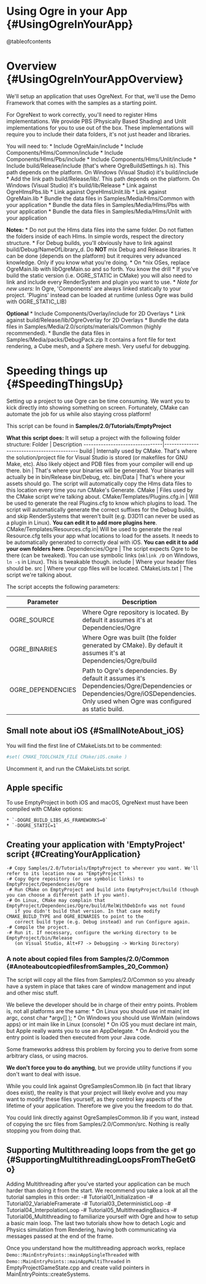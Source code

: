 # Using Ogre in your App {#UsingOgreInYourApp}

@tableofcontents


# Overview {#UsingOgreInYourAppOverview}

We'll setup an application that uses OgreNext. For that, we'll use the Demo Framework that
comes with the samples as a starting point.

For OgreNext to work correctly, you'll need to register Hlms implementations.
We provide PBS (Physically Based Shading) and Unlit implementations for you to use out of the box.
These implementations will require you to include their data folders, it's not just header and libraries.

You will need to:
    * Include OgreMain/include
    * Include Components/Hlms/Common/include
    * Include Components/Hlms/Pbs/include
    * Include Components/Hlms/Unlit/include
    * Include build/Release/include (that's where OgreBuildSettings.h is). This path depends on the platform. On Windows (Visual Studio) it's build/include
    * Add the link path build/Release/lib/. This path depends on the platform. On Windows (Visual Studio) it's build/lib/Release
    * Link against OgreHlmsPbs.lib
    * Link against OgreHlmsUnlit.lib
    * Link against OgreMain.lib
    * Bundle the data files in Samples/Media/Hlms/Common with your application
    * Bundle the data files in Samples/Media/Hlms/Pbs with your application
    * Bundle the data files in Samples/Media/Hlms/Unlit with your application

**Notes:**
    * Do not put the Hlms data files into the same folder. Do not flatten the
      folders inside of each Hlms. In simple words, respect the directory structure.
    * For Debug builds, you'll obviously have to link against build/Debug/NameOfLibrary_d.
      Do **NOT** mix Debug and Release libraries. It can be done (depends on the platform) but it requires
      very advanced knowledge. Only if you know what you're doing.
    * On *nix OSes, replace OgreMain.lib with libOgreMain.so and so forth. You know the drill
    * If you've build the static version (i.e. OGRE_STATIC in CMake) you will
      also need to link and include every RenderSystem and plugin you want to use.
    * *Note for new users:* In Ogre, 'Components' are always linked statically to your project.
      'Plugins' instead can be loaded at runtime (unless Ogre was build with OGRE_STATIC_LIB)

**Optional**
    * Include Components/Overlay/include for 2D Overlays
    * Link against build/Release/lib/OgreOverlay for 2D Overlays
    * Bundle the data files in Samples/Media/2.0/scripts/materials/Common (highly recommended).
    * Bundle the data files in Samples/Media/packs/DebugPack.zip It contains a font file for
      text rendering, a Cube mesh, and a Sphere mesh. Very useful for debugging.




# Speeding things up {#SpeedingThingsUp}

Setting up a project to use Ogre can be time consuming.
We want you to kick directly into showing something on screen.
Fortunately, CMake can automate the job for us while also staying cross platform!

This script can be found in **Samples/2.0/Tutorials/EmptyProject**

**What this script does:**
It will setup a project with the following folder structure:
Folder                          | Description
--------------------------------|-------------------------------------------
build                           | Internally used by CMake. That's where the solution/project file for Visual Studio is stored (or makefiles for GNU Make, etc). Also likely object and PDB files from your compiler will end up there.
bin                             | That's where your binaries will be generated. Your binaries will actually be in bin/Release bin/Debug, etc.
bin/Data                        | That's where your assets should go. The script will automatically copy the Hlms data files to this location every time you run CMake's Generate.
CMake                           | Files used by the CMake script we're talking about.
CMake/Templates/Plugins.cfg.in  | Will be used to generate the real Plugins.cfg to know which plugins to load. The script will automatically generate the correct suffixes for the Debug builds, and skip RenderSystems that weren't built (e.g. D3D11 can never be used as a plugin in Linux). **You can edit it to add more plugins here**.
CMake/Templates/Resources.cfg.in| Will be used to generate the real Resource.cfg tells your app what locations to load for the assets. It needs to be automatically generated to correctly deal with iOS. **You can edit it to add your own folders here**.
Dependencies/Ogre               | The script expects Ogre to be there (can be tweaked). You can use symbolic links (`mklink /D` on Windows, `ln -s` in Linux). This is tweakable though.
include                         | Where your header files should be.
src                             | Where your cpp files will be located.
CMakeLists.txt                  | The script we're talking about.

The script accepts the following parameters:

Parameter           | Description
--------------------|-------------------------------------------
OGRE_SOURCE         | Where Ogre repository is located. By default it assumes it's at Dependencies/Ogre
OGRE_BINARIES       | Where Ogre was built (the folder generated by CMake). By default it assumes it's at Dependencies/Ogre/build
OGRE_DEPENDENCIES   | Path to Ogre's dependencies. By default it assumes it's Dependencies/Ogre/Dependencies or Dependencies/Ogre/iOSDependencies. Only used when Ogre was configured as static build.


## Small note about iOS {#SmallNoteAbout_iOS}

You will find the first line of CMakeLists.txt to be commented:
```CMake
#set( CMAKE_TOOLCHAIN_FILE CMake/iOS.cmake )
```
Uncomment it, and run the CMakeLists.txt script.

## Apple specific

To use EmptyProject in both iOS and macOS, OgreNext must have been compiled with CMake options:

	* `-DOGRE_BUILD_LIBS_AS_FRAMEWORKS=0`
	* `-DOGRE_STATIC=1`

## Creating your application with 'EmptyProject' script {#CreatingYourApplication}
    -# Copy Samples/2.0/Tutorials/EmptyProject to wherever you want. We'll refer to its location now as "EmptyProject"
    -# Copy Ogre repository (or use symbolic links) to EmptyProject/Dependencies/Ogre
    -# Run CMake on EmptyProject and build into EmptyProject/build (though you can choose a different path if you want).
    -# On Linux, CMake may complain that EmptyProject/Dependencies/Ogre/build/RelWithDebInfo was not found
       if you didn't build that version. In that case modify CMAKE_BUILD_TYPE and OGRE_BINARIES to point to the
       correct build type (e.g. Debug instead) and run Configure again.
    -# Compile the project.
    -# Run it. If necessary, configure the working directory to be EmptyProject/bin/Release
       (on Visual Studio, Alt+F7 -> Debugging -> Working Directory)

### A note about copied files from Samples/2.0/Common {#AnoteaboutcopiedfilesfromSamples_20_Common}

The script will copy all the files from Samples/2.0/Common so you already have a system in place
that takes care of window management and input and other misc stuff.

We believe the developer should be in charge of their entry points. Problem is,
not all platforms are the same:
    * On Linux you should use int main( int argc, const char *argv[] );
    * On Windows you should use WinMain (windows apps) or int main like in Linux (console)
    * On iOS you must declare int main, but Apple really wants you to use an AppDelegate.
    * On Android you the entry point is loaded then executed from your Java code.

Some frameworks address this problem by forcing you to derive
from some arbitrary class, or using macros.

**We don't force you to do anything**, but we provide utility
functions if you don't want to deal with issue.

While you could link against OgreSamplesCommon.lib (in fact that library does exist), the reality
is that your project will likely evolve and you may want to modify these files yourself, as they
control key aspects of the lifetime of your application.
Therefore we give you the freedom to do that.

You could link directly against OgreSamplesCommon.lib if you want, instead of copying the src files
from Samples/2.0/Common/src. Nothing is really stopping you from doing that.

## Supporting Multithreading loops from the get go {#SupportingMultithreadingLoopsFromTheGetGo}

Adding Multithreading after you've started your application can be much harder than doing it from the start.
We recommend you take a look at all the tutorial samples in this order:
    -# Tutorial01_Initialization
    -# Tutorial02_VariableFramerate
    -# Tutorial03_DeterministicLoop
    -# Tutorial04_InterpolationLoop
    -# Tutorial05_MultithreadingBasics
    -# Tutorial06_Multithreading
to familiarize yourself with Ogre and how to setup a basic main loop.
The last two tutorials show how to detach Logic and Physics simulation from Rendering, having
both communicating via messages passed at the end of the frame.

Once you understand how the multithreading approach works, replace `Demo::MainEntryPoints::mainAppSingleThreaded`
with `Demo::MainEntryPoints::mainAppMultiThreaded` in EmptyProjectGameState.cpp
and create valid pointers in MainEntryPoints::createSystems.
